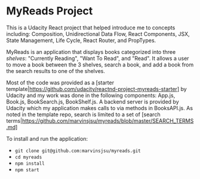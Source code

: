 # MyReads Project

This is a Udacity React project that helped introduce me to concepts including: Composition, Unidirectional Data Flow, React Components, JSX,
State Management, Life Cycle, React Router, and PropTypes.

MyReads is an application that displays books categorized into three *shelves*: "Currently Reading", "Want To Read", and "Read".  It allows a user to move a book between the 3 shelves, search a book, and add a book from the search results to one of the shelves.

Most of the code was provided as a [starter template|https://github.com/udacity/reactnd-project-myreads-starter] by Udacity and my work was done in the following components: App.js, Book.js, BookSearch.js, BookShelf.js. A backend server is provided by Udacity which my application makes calls to via methods in BooksAPI.js.  As noted in the template repo, search is limited to a set of [search terms|https://github.com/marvinsjsu/myreads/blob/master/SEARCH_TERMS.md]

To install and run the application:
- `git clone git@github.com:marvinsjsu/myreads.git`
- `cd myreads` 
- `npm install`
- `npm start`
